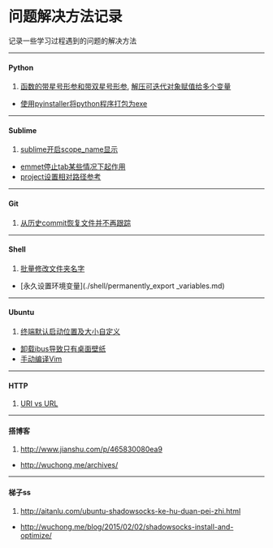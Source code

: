 问题解决方法记录
================

记录一些学习过程遇到的问题的解决方法

---

#### Python
1. [函数的带星号形参和带双星号形参](http://www.math.pku.edu.cn/teachers/qiuzy/computing/basics/pb_file210.htm), [解压可迭代对象赋值给多个变量](http://python3-cookbook.readthedocs.org/zh_CN/latest/c01/p02_unpack_elements_from_iterables.html)
- [使用pyinstaller将python程序打包为exe](./python/pyinstaller.md)

---

#### Sublime

1. [sublime开启scope_name显示](./sublime/show_scope_name.md)
- [emmet停止tab某些情况下起作用](./sublime/disable_emmet_tab.md)
- [project设置相对路径参考](./sublime/project_path.md)

---

#### Git

1. [从历史commit恢复文件并不再跟踪](./git/git_update-index.md)

---

#### Shell

1. [批量修改文件夹名字](./shell/rename_folder.md)
- [永久设置环境变量](./shell/permanently_export _variables.md)

---

#### Ubuntu

1. [终端默认启动位置及大小自定义](./ubuntu/gnome_terminal.md)
- [卸载ibus导致只有桌面壁纸](./ubuntu/uninstall_ibus_bug.md)
- [手动编译Vim](./ubuntu/build_vim.md)

---

#### HTTP

1. [URI vs URL](http://www.cnblogs.com/hust-ghtao/p/4724885.html#commentform)

---

#### 搭博客

1. http://www.jianshu.com/p/465830080ea9
- http://wuchong.me/archives/

---

#### 梯子ss

1. http://aitanlu.com/ubuntu-shadowsocks-ke-hu-duan-pei-zhi.html
- http://wuchong.me/blog/2015/02/02/shadowsocks-install-and-optimize/

